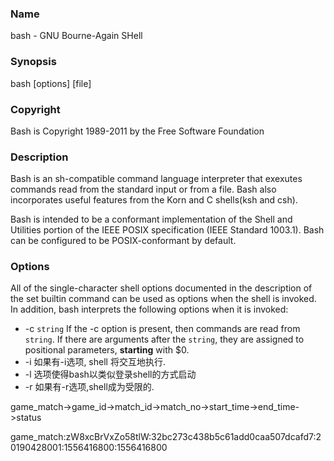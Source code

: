 ### Name

bash - GNU Bourne-Again SHell

 ### Synopsis

bash [options] [file]

### Copyright

Bash is Copyright 1989-2011 by the Free Software Foundation

### Description

Bash is an sh-compatible command language interpreter that exexutes commands read from the standard input or from a file. 	Bash also incorporates useful features from the Korn and C shells(ksh and csh).

Bash is intended to be a conformant implementation of the Shell and Utilities portion of the IEEE POSIX specification (IEEE Standard 1003.1).	 Bash can be configured to be POSIX-conformant by default.

### Options

All of the single-character shell options documented in the description of the set builtin command can be used as options when the shell is invoked. 	In addition, bash interprets the following options when it is invoked:

- -c	`string`	If the -c option is present, then commands are read from `string`. 	If there are arguments after the `string`, they are assigned to positional parameters, **starting** with $0.
- -i      如果有-i选项, shell 将交互地执行.
- -l      选项使得bash以类似登录shell的方式启动
- -r     如果有-r选项,shell成为受限的.



game_match->game_id->match_id->match_no->start_time->end_time->status



game_match:zW8xcBrVxZo58tlW:32bc273c438b5c61add0caa507dcafd7:20190428001:1556416800:1556416800

